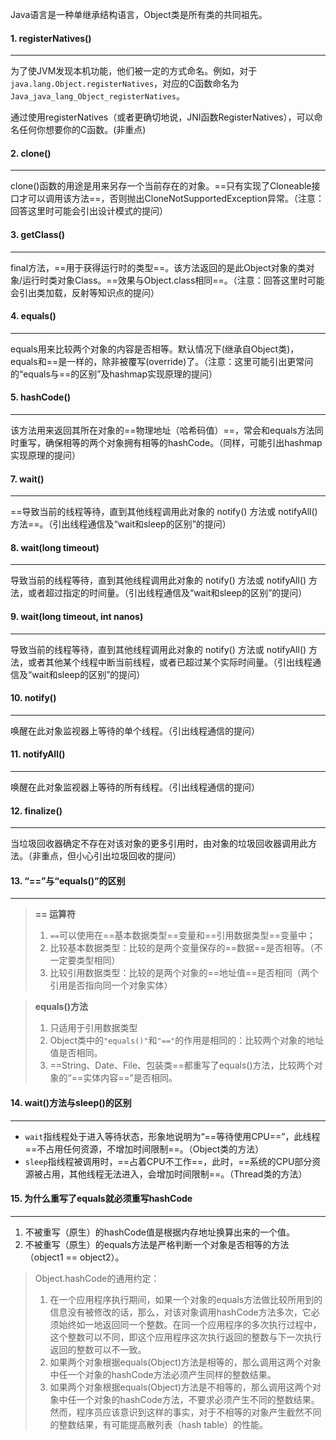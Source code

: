 Java语言是一种单继承结构语言，Object类是所有类的共同祖先。

#### 1. registerNatives()

---

为了使JVM发现本机功能，他们被一定的方式命名。例如，对于`java.lang.Object.registerNatives`，对应的C函数命名为`Java_java_lang_Object_registerNatives`。

通过使用registerNatives（或者更确切地说，JNI函数RegisterNatives），可以命名任何你想要你的C函数。(非重点)



#### 2. clone()

---

clone()函数的用途是用来另存一个当前存在的对象。==只有实现了Cloneable接口才可以调用该方法==，否则抛出CloneNotSupportedException异常。（注意：回答这里时可能会引出设计模式的提问）



#### 3. getClass()

---

final方法，==用于获得运行时的类型==。该方法返回的是此Object对象的类对象/运行时类对象Class。==效果与Object.class相同==。（注意：回答这里时可能会引出类加载，反射等知识点的提问）



#### 4. equals()

---

equals用来比较两个对象的内容是否相等。默认情况下(继承自Object类)，equals和==是一样的，除非被覆写(override)了。（注意：这里可能引出更常问的“equals与==的区别”及hashmap实现原理的提问）



#### 5. hashCode()

---

该方法用来返回其所在对象的==物理地址（哈希码值）==，常会和equals方法同时重写，确保相等的两个对象拥有相等的hashCode。（同样，可能引出hashmap实现原理的提问）



#### 7. wait()

---

==导致当前的线程等待，直到其他线程调用此对象的 notify() 方法或 notifyAll() 方法==。（引出线程通信及“wait和sleep的区别”的提问）



#### 8. wait(long timeout)

---

导致当前的线程等待，直到其他线程调用此对象的 notify() 方法或 notifyAll() 方法，或者超过指定的时间量。（引出线程通信及“wait和sleep的区别”的提问）



#### 9. wait(long timeout, int nanos)

---

导致当前的线程等待，直到其他线程调用此对象的 notify() 方法或 notifyAll() 方法，或者其他某个线程中断当前线程，或者已超过某个实际时间量。（引出线程通信及“wait和sleep的区别”的提问）



#### 10. notify()

---

唤醒在此对象监视器上等待的单个线程。（引出线程通信的提问）



#### 11. notifyAll()

---

唤醒在此对象监视器上等待的所有线程。（引出线程通信的提问）



#### 12. finalize()

---

当垃圾回收器确定不存在对该对象的更多引用时，由对象的垃圾回收器调用此方法。（非重点，但小心引出垃圾回收的提问）



#### 13. “==”与“equals()”的区别

---

>  **== 运算符**
>
> 1. `==`可以使用在==基本数据类型==变量和==引用数据类型==变量中；
> 2. 比较基本数据类型：比较的是两个变量保存的==数据==是否相等。（不一定要类型相同）
> 3. 比较引用数据类型：比较的是两个对象的==地址值==是否相同（两个引用是否指向同一个对象实体）

>**equals()方法**
>
>1. 只适用于引用数据类型
>2. Object类中的`"equals()"`和`"=="`的作用是相同的：比较两个对象的地址值是否相同。
>3. ==String、Date、File、包装类==都重写了equals()方法，比较两个对象的“==实体内容==”是否相同。



#### 14. wait()方法与sleep()的区别

---

- `wait`指线程处于进入等待状态，形象地说明为“==等待使用CPU==”，此线程==不占用任何资源，不增加时间限制==。（Object类的方法）
- `sleep`指线程被调用时，==占着CPU不工作==，此时，==系统的CPU部分资源被占用，其他线程无法进入，会增加时间限制==。（Thread类的方法）



#### 15. 为什么重写了equals就必须重写hashCode

---

1. 不被重写（原生）的hashCode值是根据内存地址换算出来的一个值。
2. 不被重写（原生）的equals方法是严格判断一个对象是否相等的方法（object1 == object2）。

>Object.hashCode的通用约定：
>
>1. 在一个应用程序执行期间，如果一个对象的equals方法做比较所用到的信息没有被修改的话，那么，对该对象调用hashCode方法多次，它必须始终如一地返回同一个整数。在同一个应用程序的多次执行过程中，这个整数可以不同，即这个应用程序这次执行返回的整数与下一次执行返回的整数可以不一致。
>2. 如果两个对象根据equals(Object)方法是相等的，那么调用这两个对象中任一个对象的hashCode方法必须产生同样的整数结果。
>3. 如果两个对象根据equals(Object)方法是不相等的，那么调用这两个对象中任一个对象的hashCode方法，不要求必须产生不同的整数结果。然而，程序员应该意识到这样的事实，对于不相等的对象产生截然不同的整数结果，有可能提高散列表（hash table）的性能。

